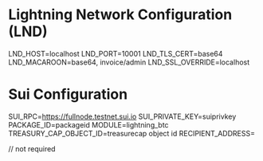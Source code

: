 # Lightning Network Configuration (LND)
LND_HOST=localhost
LND_PORT=10001
LND_TLS_CERT=base64
LND_MACAROON=base64, invoice/admin
LND_SSL_OVERRIDE=localhost

# Sui Configuration
SUI_RPC=https://fullnode.testnet.sui.io
SUI_PRIVATE_KEY=suiprivkey
PACKAGE_ID=packageid
MODULE=lightning_btc
TREASURY_CAP_OBJECT_ID=treasurecap object id
RECIPIENT_ADDRESS= 
<!-- COIN_TYPE=0xabc123::lightning::LIGHTNING_BTC --> // not required
